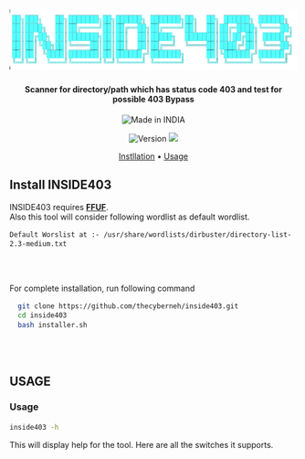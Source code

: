<h1 align="center">
  <br>
  <a href="https://twitter.com/thecyberneho"><img src="images/inside403logoNoBg.png" alt="INSIDE403"></a>
</h1>
<h4 align="center">Scanner for directory/path which has status code 403 and test for possible 403 Bypass</h4>


<p align="center">
<a><img title="Made in INDIA" src="https://img.shields.io/badge/MADE%20IN-INDIA-SCRIPT?colorA=%23ff8100&colorB=%23017e40&colorC=%23ff0000&style=for-the-badge"></a>
</p>
<p align="center">
<a><img title="Version" src="https://img.shields.io/badge/Version-v1.0.0_dev-blue.svg"></a>
<a href="https://twitter.com/thecyberneh"><img src="https://img.shields.io/twitter/follow/thecyberneh?style=social"></a>
</p>

<p align="center">
  <a href="#install-inside403">Instllation</a> •
  <a href="#usage">Usage</a>
</p>

## Install INSIDE403
INSIDE403 requires <a href="https://github.com/ffuf/ffuf">**FFUF**<a>.<br>
Also this tool will consider following wordlist as default wordlist.
```
Default Worslist at :- /usr/share/wordlists/dirbuster/directory-list-2.3-medium.txt
```
<br>
<br>
  
For complete installation, run following command
```sh
  git clone https://github.com/thecyberneh/inside403.git
  cd inside403
  bash installer.sh
```
<br>
<br>
  
## USAGE
 ### Usage

```sh
inside403 -h
```
This will display help for the tool. Here are all the switches it supports.

